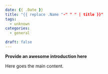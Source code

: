 ```yaml
---
date: {{ .Date }}
title: "{{ replace .Name "-" " " | title }}"
tags:
  - unknown
categories:
  - general

draft: false
---
```


**Provide an awesome introduction here**
<!--more-->

Here goes the main content.